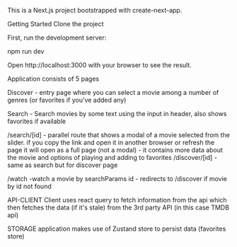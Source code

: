 This is a Next.js project bootstrapped with create-next-app.

Getting Started
Clone the project

First, run the development server:

npm run dev

Open http://localhost:3000 with your browser to see the result.

Application consists of 5 pages

Discover 
    - entry page where you can select a movie among a number of genres (or favorites if you've added any)

Search 
    - Search movies by some text using the input in header, also shows favorites if available

/search/[id] 
    - parallel route that shows a modal of a movie selected from the slider. if you copy the link and open it in another browser or refresh the page it will open as a full page (not a modal) 
    - it contains more data about the movie and options of playing and adding to favorites
/discover/[id] 
    - same as search but for discover page

/watch
    -watch a movie by searchParams id 
    - redirects to /discover if movie by id not found

API-CLIENT
Client uses react query to fetch information from the api which then fetches the data (if it's stale) from the 3rd party API (in this case TMDB api)

STORAGE
application makes use of Zustand store to persist data (favorites store)